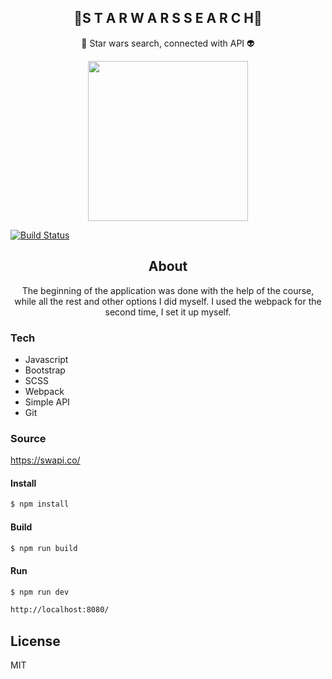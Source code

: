 
<h2 align="center">🚀S T A R W A R S S E A R C H🚀</h2>
<p align="center">🌌 Star wars search, connected with API 👽<p>
<p align="center">
 <img src="https://i.imgur.com/rwFBnYI.gif" href="" height="256">

[![Build Status](https://travis-ci.org/joemccann/dillinger.svg?branch=master)](https://travis-ci.org/joemccann/dillinger)




<h2 align="center">About</h2>
<p align="center">
The beginning of the application was done with the help of the course, while all the rest and other options I did myself. I used the webpack for the second time, I set it up myself. </p>




### Tech                                                                            
* Javascript
* Bootstrap
* SCSS
* Webpack
* Simple API
* Git



### Source
https://swapi.co/

#### Install
```sh
$ npm install
```
#### Build
```sh
$ npm run build 
```
#### Run
```sh
$ npm run dev
```

```sh
http://localhost:8080/
```


License
----

MIT


